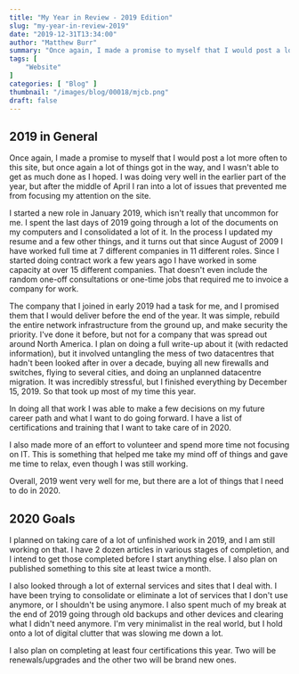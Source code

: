 ```yaml
---
title: "My Year in Review - 2019 Edition"
slug: "my-year-in-review-2019"
date: "2019-12-31T13:34:00"
author: "Matthew Burr"
summary: "Once again, I made a promise to myself that I would post a lot more often to this site, but once again a lot of things got in the way, and I wasn't able to get as much done as I hoped. I was doing very well in the earlier part of the year, but after the middle of April I ran into a lot of issues that prevented me from focusing my attention on the site."
tags: [
    "Website"
]
categories: [ "Blog" ]
thumbnail: "/images/blog/00018/mjcb.png"
draft: false
---
```


## 2019 in General ##

Once again, I made a promise to myself that I would post a lot more often to this site, but once again a lot of things got in the way, and I wasn't able to get as much done as I hoped. I was doing very well in the earlier part of the year, but after the middle of April I ran into a lot of issues that prevented me from focusing my attention on the site.

I started a new role in January 2019, which isn't really that uncommon for me. I spent the last days of 2019 going through a lot of the documents on my computers and I consolidated a lot of it. In the process I updated my resume and a few other things, and it turns out that since August of 2009 I have worked full time at 7 different companies in 11 different roles. Since I started doing contract work a few years ago I have worked in some capacity at over 15 different companies. That doesn't even include the random one-off consultations or one-time jobs that required me to invoice a company for work.

The company that I joined in early 2019 had a task for me, and I promised them that I would deliver before the end of the year. It was simple, rebuild the entire network infrastructure from the ground up, and make security the priority. I've done it before, but not for a company that was spread out around North America. I plan on doing a full write-up about it (with redacted information), but it involved untangling the mess of two datacentres that hadn't been looked after in over a decade, buying all new firewalls and switches, flying to several cities, and doing an unplanned datacentre migration. It was incredibly stressful, but I finished everything by December 15, 2019. So that took up most of my time this year.

In doing all that work I was able to make a few decisions on my future career path and what I want to do going forward. I have a list of certifications and training that I want to take care of in 2020.

I also made more of an effort to volunteer and spend more time not focusing on IT. This is something that helped me take my mind off of things and gave me time to relax, even though I was still working.

Overall, 2019 went very well for me, but there are a lot of things that I need to do in 2020.

## 2020 Goals ##

I planned on taking care of a lot of unfinished work in 2019, and I am still working on that. I have 2 dozen articles in various stages of completion, and I intend to get those completed before I start anything else. I also plan on published something to this site at least twice a month.

I also looked through a lot of external services and sites that I deal with. I have been trying to consolidate or eliminate a lot of services that I don't use anymore, or I shouldn't be using anymore. I also spent much of my break at the end of 2019 going through old backups and other devices and clearing what I didn't need anymore. I'm very minimalist in the real world, but I hold onto a lot of digital clutter that was slowing me down a lot.

I also plan on completing at least four certifications this year. Two will be renewals/upgrades and the other two will be brand new ones.
